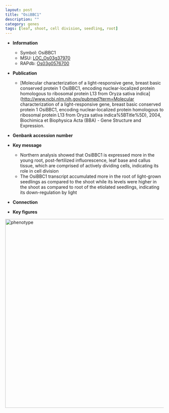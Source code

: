 ```yaml
---
layout: post
title: "OsiBBC1"
description: ""
category: genes
tags: [leaf, shoot, cell division, seedling, root]
---
```


* **Information**  
    + Symbol: OsiBBC1  
    + MSU: [LOC_Os03g37970](http://rice.plantbiology.msu.edu/cgi-bin/ORF_infopage.cgi?orf=LOC_Os03g37970)  
    + RAPdb: [Os03g0576700](http://rapdb.dna.affrc.go.jp/viewer/gbrowse_details/irgsp1?name=Os03g0576700)  

* **Publication**  
    + [Molecular characterization of a light-responsive gene, breast basic conserved protein 1 OsiBBC1, encoding nuclear-localized protein homologous to ribosomal protein L13 from Oryza sativa indica](http://www.ncbi.nlm.nih.gov/pubmed?term=Molecular characterization of a light-responsive gene, breast basic conserved protein 1 OsiBBC1, encoding nuclear-localized protein homologous to ribosomal protein L13 from Oryza sativa indica%5BTitle%5D), 2004, Biochimica et Biophysica Acta (BBA) - Gene Structure and Expression.

* **Genbank accession number**  

* **Key message**  
    + Northern analysis showed that OsiBBC1 is expressed more in the young root, post-fertilized influorescence, leaf base and callus tissue, which are comprised of actively dividing cells, indicating its role in cell division
    + The OsiBBC1 transcript accumulated more in the root of light-grown seedlings as compared to the shoot while its levels were higher in the shoot as compared to root of the etiolated seedlings, indicating its down-regulation by light

* **Connection**  

* **Key figures**  
<img src="http://ricencode.github.io/images/OsiBBC1.pheno.png" alt="phenotype"  style="width: 600px;"/>



